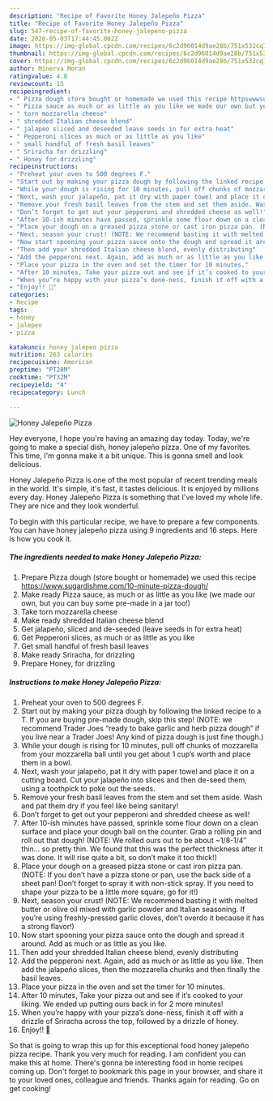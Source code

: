 ```yaml
---
description: "Recipe of Favorite Honey Jalepeño Pizza"
title: "Recipe of Favorite Honey Jalepeño Pizza"
slug: 547-recipe-of-favorite-honey-jalepeno-pizza
date: 2020-05-03T17:44:45.002Z
image: https://img-global.cpcdn.com/recipes/6c2d96014d9ae28b/751x532cq70/honey-jalepeno-pizza-recipe-main-photo.jpg
thumbnail: https://img-global.cpcdn.com/recipes/6c2d96014d9ae28b/751x532cq70/honey-jalepeno-pizza-recipe-main-photo.jpg
cover: https://img-global.cpcdn.com/recipes/6c2d96014d9ae28b/751x532cq70/honey-jalepeno-pizza-recipe-main-photo.jpg
author: Minerva Moran
ratingvalue: 4.8
reviewcount: 15
recipeingredient:
- " Pizza dough store bought or homemade we used this recipe httpswwwsugardishmecom10minutepizzadough"
- " Pizza sauce as much or as little as you like we made our own but you can buy some premade in a jar too"
- " torn mozzarella cheese"
- " shredded Italian cheese blend"
- " jalapeo sliced and deseeded leave seeds in for extra heat"
- " Pepperoni slices as much or as little as you like"
- " small handful of fresh basil leaves"
- " Sriracha for drizzling"
- " Honey for drizzling"
recipeinstructions:
- "Preheat your oven to 500 degrees F."
- "Start out by making your pizza dough by following the linked recipe to a T. If you are buying pre-made dough, skip this step! (NOTE: we recommend Trader Joes “ready to bake garlic and herb pizza dough” if you live near a Trader Joes! Any kind of pizza dough is just fine though.)"
- "While your dough is rising for 10 minutes, pull off chunks of mozzarella from your mozzarella ball until you get about 1 cup’s worth and place them in a bowl."
- "Next, wash your jalapeño, pat it dry with paper towel and place it on a cutting board. Cut your jalapeño into slices and then de-seed them, using a toothpick to poke out the seeds."
- "Remove your fresh basil leaves from the stem and set them aside. Wash and pat them dry if you feel like being sanitary!"
- "Don’t forget to get out your pepperoni and shredded cheese as well!"
- "After 10-ish minutes have passed, sprinkle some flour down on a clean surface and place your dough ball on the counter. Grab a rolling pin and roll out that dough! (NOTE: We rolled ours out to be about ~1/8-1/4″ thin… so pretty thin. We found that this was the perfect thickness after it was done. It will rise quite a bit, so don’t make it too thick!)"
- "Place your dough on a greased pizza stone or cast iron pizza pan. (NOTE: If you don’t have a pizza stone or pan, use the back side of a sheet pan! Don’t forget to spray it with non-stick spray. If you need to shape your pizza to be a little more square, go for it!)"
- "Next, season your crust! (NOTE: We recommend basting it with melted butter or olive oil mixed with garlic powder and Italian seasoning. If you’re using freshly-pressed garlic cloves, don’t overdo it because it has a strong flavor!)"
- "Now start spooning your pizza sauce onto the dough and spread it around. Add as much or as little as you like."
- "Then add your shredded Italian cheese blend, evenly distributing"
- "Add the pepperoni next. Again, add as much or as little as you like. Then add the jalapeño slices, then the mozzarella chunks and then finally the basil leaves."
- "Place your pizza in the oven and set the timer for 10 minutes."
- "After 10 minutes, Take your pizza out and see if it’s cooked to your liking. We ended up putting ours back in for 2 more minutes!"
- "When you’re happy with your pizza’s done-ness, finish it off with a drizzle of Sriracha across the top, followed by a drizzle of honey."
- "Enjoy!! 🙂"
categories:
- Recipe
tags:
- honey
- jalepeo
- pizza

katakunci: honey jalepeo pizza 
nutrition: 263 calories
recipecuisine: American
preptime: "PT28M"
cooktime: "PT32M"
recipeyield: "4"
recipecategory: Lunch

---
```



![Honey Jalepeño Pizza](https://img-global.cpcdn.com/recipes/6c2d96014d9ae28b/751x532cq70/honey-jalepeno-pizza-recipe-main-photo.jpg)

Hey everyone, I hope you're having an amazing day today. Today, we're going to make a special dish, honey jalepeño pizza. One of my favorites. This time, I'm gonna make it a bit unique. This is gonna smell and look delicious.

Honey Jalepeño Pizza is one of the most popular of recent trending meals in the world. It's simple, it's fast, it tastes delicious. It is enjoyed by millions every day. Honey Jalepeño Pizza is something that I've loved my whole life. They are nice and they look wonderful.




To begin with this particular recipe, we have to prepare a few components. You can have honey jalepeño pizza using 9 ingredients and 16 steps. Here is how you cook it.

<!--inarticleads1-->

##### The ingredients needed to make Honey Jalepeño Pizza:

1. Prepare  Pizza dough (store bought or homemade) we used this recipe https://www.sugardishme.com/10-minute-pizza-dough/
1. Make ready  Pizza sauce, as much or as little as you like (we made our own, but you can buy some pre-made in a jar too!)
1. Take  torn mozzarella cheese
1. Make ready  shredded Italian cheese blend
1. Get  jalapeño, sliced and de-seeded (leave seeds in for extra heat)
1. Get  Pepperoni slices, as much or as little as you like
1. Get  small handful of fresh basil leaves
1. Make ready  Sriracha, for drizzling
1. Prepare  Honey, for drizzling




<!--inarticleads2-->

##### Instructions to make Honey Jalepeño Pizza:

1. Preheat your oven to 500 degrees F.
1. Start out by making your pizza dough by following the linked recipe to a T. If you are buying pre-made dough, skip this step! (NOTE: we recommend Trader Joes “ready to bake garlic and herb pizza dough” if you live near a Trader Joes! Any kind of pizza dough is just fine though.)
1. While your dough is rising for 10 minutes, pull off chunks of mozzarella from your mozzarella ball until you get about 1 cup’s worth and place them in a bowl.
1. Next, wash your jalapeño, pat it dry with paper towel and place it on a cutting board. Cut your jalapeño into slices and then de-seed them, using a toothpick to poke out the seeds.
1. Remove your fresh basil leaves from the stem and set them aside. Wash and pat them dry if you feel like being sanitary!
1. Don’t forget to get out your pepperoni and shredded cheese as well!
1. After 10-ish minutes have passed, sprinkle some flour down on a clean surface and place your dough ball on the counter. Grab a rolling pin and roll out that dough! (NOTE: We rolled ours out to be about ~1/8-1/4″ thin… so pretty thin. We found that this was the perfect thickness after it was done. It will rise quite a bit, so don’t make it too thick!)
1. Place your dough on a greased pizza stone or cast iron pizza pan. (NOTE: If you don’t have a pizza stone or pan, use the back side of a sheet pan! Don’t forget to spray it with non-stick spray. If you need to shape your pizza to be a little more square, go for it!)
1. Next, season your crust! (NOTE: We recommend basting it with melted butter or olive oil mixed with garlic powder and Italian seasoning. If you’re using freshly-pressed garlic cloves, don’t overdo it because it has a strong flavor!)
1. Now start spooning your pizza sauce onto the dough and spread it around. Add as much or as little as you like.
1. Then add your shredded Italian cheese blend, evenly distributing
1. Add the pepperoni next. Again, add as much or as little as you like. Then add the jalapeño slices, then the mozzarella chunks and then finally the basil leaves.
1. Place your pizza in the oven and set the timer for 10 minutes.
1. After 10 minutes, Take your pizza out and see if it’s cooked to your liking. We ended up putting ours back in for 2 more minutes!
1. When you’re happy with your pizza’s done-ness, finish it off with a drizzle of Sriracha across the top, followed by a drizzle of honey.
1. Enjoy!! 🙂




So that is going to wrap this up for this exceptional food honey jalepeño pizza recipe. Thank you very much for reading. I am confident you can make this at home. There's gonna be interesting food in home recipes coming up. Don't forget to bookmark this page in your browser, and share it to your loved ones, colleague and friends. Thanks again for reading. Go on get cooking!
